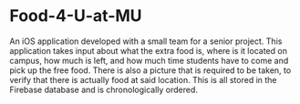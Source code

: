 # Food-4-U-at-MU
An iOS application developed with a small team for a senior project. This application takes input about what the extra food is, where is it located on campus, how much is left, and how much time students have to come and pick up the free food. There is also a picture that is required to be taken, to verify that there is actually food at said location. This is all stored in the Firebase database and is chronologically ordered.
